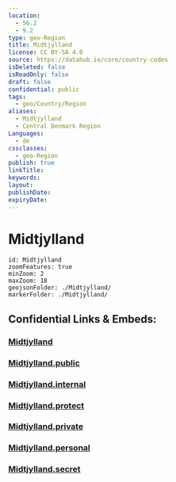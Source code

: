 ```yaml
---
location:
  - 56.2
  - 9.2
type: geo-Region
title: Midtjylland
license: CC BY-SA 4.0
source: https://datahub.io/core/country-codes
isDeleted: false
isReadOnly: false
draft: false
confidential: public
tags:
  - geo/Country/Region
aliases:
  - Midtjylland
  - Central Denmark Region
Languages:
  - de
cssclasses:
  - geo-Region
publish: true
linkTitle: 
keywords: 
layout: 
publishDate: 
expiryDate:
---
```


# Midtjylland

```leaflet
id: Midtjylland
zoomFeatures: true 
minZoom: 2 
maxZoom: 18
geojsonFolder: ./Midtjylland/
markerFolder: ./Midtjylland/
```


## Confidential Links & Embeds: 

### [Midtjylland](/_Standards/Earth/Continent/Europe/Europe~North/Denmark/Regions~Denmark/Midtjylland.md) 

### [Midtjylland.public](/_public/Earth/Continent/Europe/Europe~North/Denmark/Regions~Denmark/Midtjylland.public.md) 

### [Midtjylland.internal](/_internal/Earth/Continent/Europe/Europe~North/Denmark/Regions~Denmark/Midtjylland.internal.md) 

### [Midtjylland.protect](/_protect/Earth/Continent/Europe/Europe~North/Denmark/Regions~Denmark/Midtjylland.protect.md) 

### [Midtjylland.private](/_private/Earth/Continent/Europe/Europe~North/Denmark/Regions~Denmark/Midtjylland.private.md) 

### [Midtjylland.personal](/_personal/Earth/Continent/Europe/Europe~North/Denmark/Regions~Denmark/Midtjylland.personal.md) 

### [Midtjylland.secret](/_secret/Earth/Continent/Europe/Europe~North/Denmark/Regions~Denmark/Midtjylland.secret.md)


